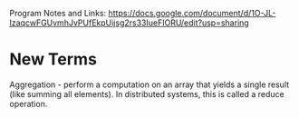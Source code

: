Program Notes and Links: https://docs.google.com/document/d/1O-JL-IzaqcwFGUvmhJvPUfEkpUijsg2rs33IueFIORU/edit?usp=sharing 

# New Terms
Aggregation - perform a computation on an array that yields a single result (like summing all elements). In distributed systems, this is called a reduce operation.